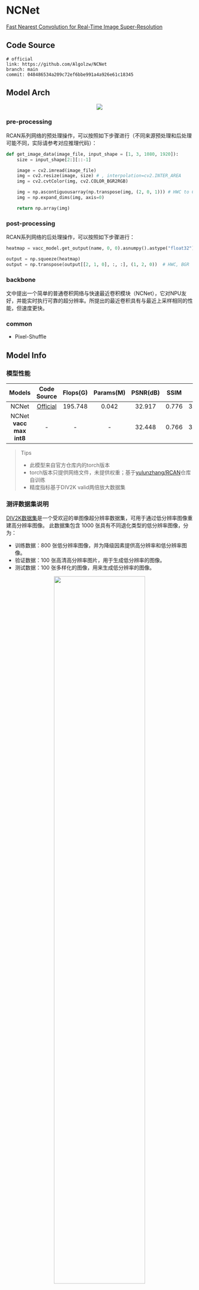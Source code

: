 
# NCNet

[Fast Nearest Convolution for Real-Time Image Super-Resolution](https://arxiv.org/abs/2208.11609)

## Code Source
```
# official
link: https://github.com/Algolzw/NCNet
branch: main
commit: 048486534a209c72ef6bbe991a4a926e61c18345

```

## Model Arch

<div align=center><img src="../../../images/cv//super_resolution/ncnet/ncnet.png"></div>

### pre-processing

RCAN系列网络的预处理操作，可以按照如下步骤进行（不同来源预处理和后处理可能不同，实际请参考对应推理代码）：

```python
def get_image_data(image_file, input_shape = [1, 3, 1080, 1920]):
    size = input_shape[2:][::-1]

    image = cv2.imread(image_file)
    img = cv2.resize(image, size) # , interpolation=cv2.INTER_AREA
    img = cv2.cvtColor(img, cv2.COLOR_BGR2RGB)

    img = np.ascontiguousarray(np.transpose(img, (2, 0, 1))) # HWC to CHW
    img = np.expand_dims(img, axis=0)

    return np.array(img)
```

### post-processing

RCAN系列网络的后处理操作，可以按照如下步骤进行：
```python
heatmap = vacc_model.get_output(name, 0, 0).asnumpy().astype("float32")

output = np.squeeze(heatmap)
output = np.transpose(output[[2, 1, 0], :, :], (1, 2, 0))  # HWC, BGR
```

### backbone

文中提出一个简单的普通卷积网络与快速最近卷积模块（NCNet），它对NPU友好，并能实时执行可靠的超分辨率。所提出的最近卷积具有与最近上采样相同的性能，但速度更快。 

### common

- Pixel-Shuffle

## Model Info

### 模型性能

| Models  |  Code Source |Flops(G) | Params(M) | PSNR(dB) | SSIM | Shape |
| :---: | :--: |:--: | :--: | :---: | :----: | :--------: |
| NCNet | [Official](https://github.com/Algolzw/NCNet) |  195.748  |  0.042  |  32.917 | 0.776 | 3x1080x1920|
| NCNet **vacc max int8** |  -  |  -  |  -  |  32.448 | 0.766 |  3x1080x1920  |


> Tips
> - 此模型来自官方仓库内的torch版本
> - torch版本只提供网络文件，未提供权重；基于[yulunzhang/RCAN](https://github.com/yulunzhang/RCAN)仓库自训练
> - 精度指标基于DIV2K valid两倍放大数据集


### 测评数据集说明

[DIV2K数据集](https://data.vision.ee.ethz.ch/cvl/DIV2K/)是一个受欢迎的单图像超分辨率数据集，可用于通过低分辨率图像重建高分辨率图像。
此数据集包含 1000 张具有不同退化类型的低分辨率图像，分为：
- 训练数据：800 张低分辨率图像，并为降级因素提供高分辨率和低分辨率图像。
- 验证数据：100 张高清高分辨率图片，用于生成低分辨率的图像。
- 测试数据：100 张多样化的图像，用来生成低分辨率的图像。

<div  align="center">
<img src="../../../images/dataset/div2k.png" width="70%" height="70%">
</div>


### 评价指标说明
- 峰值信噪比(Peak Signal-to-Noise Ratio, PSNR)，PSNR是信号的最大功率和信号噪声功率之比，测量重构图像的质量，通常以分贝（dB）来表示。PSNR指标越高，说明图像质量越好
- 结构相似性评价(Structure Similarity Index, SSIM)，SSIM是衡量两幅图像相似度的指标，其取值范围为[0,1]，SSIM的值越大，表示图像失真程度越小，说明图像质量越好
- Fréchet Inception Distance，FID是衡量两个多元正态分布的距离，反映了生成图片和真实图片的距离，数据越小越好


## Build_In Deploy

### step.1 获取预训练模型
- [export.py](./source_code/official/export.py)，修改原始权重路径，导出torchscript和onnx

### step.2 准备数据集
- 下载[DIV2K](https://data.vision.ee.ethz.ch/cvl/DIV2K/)数据集
- 通过[image2npz.py](../common/utils/image2npz.py)，将测试低清LR图像转换为对应npz文件

### step.3 模型转换
1. 根据具体模型，修改编译配置
    - [official_ncnet.yaml](./build_in/build/official_ncnet.yaml)
    
    > - runstream推理，编译参数`backend.type: tvm_vacc`
    > - fp16精度: 编译参数`backend.dtype: fp16`
    > - int8精度: 编译参数`backend.dtype: int8`，需要配置量化数据集和预处理算子

2. 模型编译
    ```bash
    cd ncnet
    mkdir workspace
    cd workspace
    vamc compile ./build_in/build/official_ncnet.yaml
    ```

### step.4 模型推理
1. runstream
    - 参考[official_vsx_inference.py](./build_in/vsx/python/official_vsx_inference.py)
    ```bash
    python ./build_in/vsx/python/official_vsx_inference.py \
        --lr_image_dir  /path/to/DIV2K/DIV2K_valid_LR_bicubic/X2 \
        --model_prefix_path deploy_weights/official_ncnet_run_stream_fp16/mod \
        --vdsp_params_info ./build_in/vdsp_params/official-ncnet-vdsp_params.json \
        --hr_image_dir /path/to/DIV2K/DIV2K_valid_HR \
        --save_dir ./runstream_output \
        --device 0
    ```

    ```
    # fp16
    mean psnr: 32.10119814424238, mean ssim: 0.8881343711575213

    # int8 
    mean psnr: 32.48110525269351, mean ssim: 0.8862011126599014
    ```

### step.5 性能精度测试
1. 性能测试
    - 配置vdsp参数[official-ncnet-vdsp_params.json](./build_in/vdsp_params/official-ncnet-vdsp_params.json)，执行：
    ```bash
    vamp -m deploy_weights/official_ncnet_run_stream_int8/mod \
        --vdsp_params ./build_in/vdsp_params/official-ncnet-vdsp_params.json \
        -i 1 p 1 -b 1 -s [3,1080,1920]
    ```

2. 精度测试
    > **可选步骤**，通过vamp推理方式获得推理结果，然后解析及评估精度；与前文基于runstream脚本形式评估精度效果一致

    - 数据准备，基于[image2npz.py](../common/utils/image2npz.py)，将评估数据集转换为npz格式，生成对应的`npz_datalist.txt`：
    ```bash
    python ../common/utils/image2npz.py \
        --dataset_path DIV2K/DIV2K_valid_LR_bicubic/X2 \
        --target_path  DIV2K/DIV2K_valid_LR_bicubic/X2_npz \
        --text_path npz_datalist.txt
    ```

    - vamp推理得到npz结果：
    ```bash
    vamp -m deploy_weights/official_ncnet_run_stream_int8/mod \
        --vdsp_params ./build_in/vdsp_params/official-ncnet-vdsp_params.json \
        -i 1 p 1 -b 1 -s [3,1080,1920] \
        --datalist npz_datalist.txt \
        --path_output npz_output
    ```

    - 解析npz结果并统计精度，参考：[official-vamp_eval.py](./build_in/vdsp_params/official-vamp_eval.py)，
    ```bash
    python ./build_in/vdsp_params/official-vamp_eval.py \
        --gt_dir DIV2K/DIV2K_valid_HR \
        --input_npz_path npz_datalist.txt \
        --out_npz_dir outputs/ncnet \
        --input_shape 1080 1920 \
        --draw_dir npz_draw_result \
        --vamp_flag
    ```


